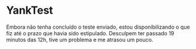 # YankTest

Embora não tenha concluído o teste enviado, estou disponibilizando o que fiz até o prazo que havia sido estipulado.
Desculpem ter passado 19 minutos das 12h, tive um problema e me atrasou um pouco.
